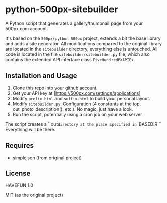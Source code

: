 # python-500px-sitebuilder

A Python script that generates a gallery/thumbnail page from your 500px.com account.

It's based on the ```500px/python-500px``` project, extends a bit the base library and adds a site generator. All
modifications compared to the original library are located in the ```sitebuilder``` directory,
everything else is untouched. All code is located in the
file ```sitebuilder/sitebuilder.py``` file, which also contains the extended API interface class ```FiveHundredPXAPIEx```.

## Installation and Usage

1) Clone this repo into your github account.
2) Get your API key at [https://500px.com/settings/applications]
3) Modify ```prefix.html``` and ```suffix.html``` to build your personal layout.
4) Modify ```sitebuilder.py```: Configuration (4 constants at the top, out_photo_description(), etc.). No magic, just have a look.
5) Run the script, potentially using a cron job on your web server

The script creates a ``out``` directory at the place specified in ```_BASEDIR``` Everything will be there.

## Requires
  * simplejson (from original project)

## License

HAVEFUN 1.0

MIT (as the original project)
